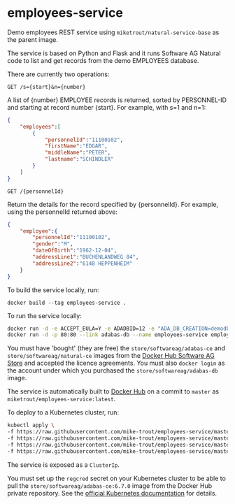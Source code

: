 # employees-service

Demo employees REST service using `miketrout/natural-service-base` as the parent image.

The service is based on Python and Flask and it runs Software AG Natural code to list and get records from the demo EMPLOYEES database.

There are currently two operations:

`GET /s={start}&n={number}`

A list of {number} EMPLOYEE records is returned, sorted by PERSONNEL-ID and starting at record number {start}. For example, with s=1 and n=1:

```JSON
{
    "employees":[
        {
            "personnelId":"11100102",
            "firstName":"EDGAR",
            "middleName":"PETER",
            "lastname":"SCHINDLER"
        }
    ]
}
```

`GET /{personnelId}`

Return the details for the record specified by {personnelId}. For example, using the personnelId returned above:

```JSON
{
    "employee":{
        "personnelId":"11100102",
        "gender":"M",
        "dateOfBirth":"1962-12-04",
        "addressLine1":"BUCHENLANDWEG 84",
        "addressLine2":"6148 HEPPENHEIM"
    }
}
```

To build the service locally, run:

`docker build --tag employees-service .`

To run the service locally:

```sh
docker run -d -e ACCEPT_EULA=Y -e ADADBID=12 -e "ADA_DB_CREATION=demodb" --name adabas-db store/softwareag/adabas-ce:6.7.0
docker run -d -p 80:80 --link adabas-db --name employees-service employees-service
```

You must have 'bought' (they are free) the `store/softwareag/adabas-ce` and `store/softwareag/natural-ce` images from the [Docker Hub Software AG Store](https://hub.docker.com/publishers/softwareag) and accepted the licence agreements. You must also `docker login` as the account under which you purchased the `store/softwareag/adabas-db` image.

The service is automatically built to [Docker Hub](https://hub.docker.com/r/miketrout/employees-service) on a commit to `master` as `miketrout/employees-service:latest`.

To deploy to a Kubernetes cluster, run:

```sh
kubectl apply \
-f https://raw.githubusercontent.com/mike-trout/employees-service/master/adabas-db-deployment.yaml \
-f https://raw.githubusercontent.com/mike-trout/employees-service/master/adabas-db-service.yaml \
-f https://raw.githubusercontent.com/mike-trout/employees-service/master/employees-service-deployment.yaml \
-f https://raw.githubusercontent.com/mike-trout/employees-service/master/employees-service.yaml
```

The service is exposed as a `ClusterIp`.

You must set up the `regcred` secret on your Kubernetes cluster to be able to pull the `store/softwareag/adabas-ce:6.7.0` image from the Docker Hub private repository. See the [official Kubernetes documentation](https://kubernetes.io/docs/tasks/configure-pod-container/pull-image-private-registry) for details.
